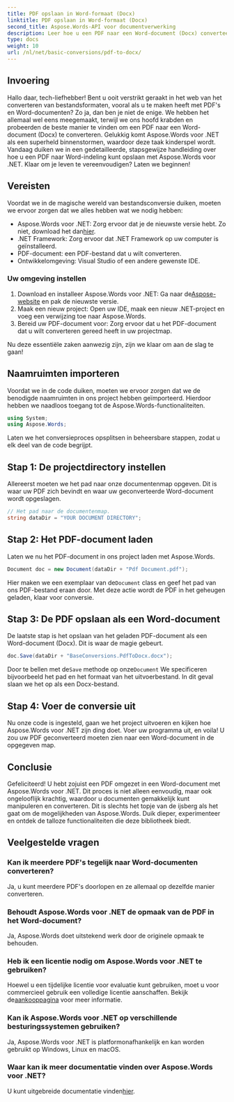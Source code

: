 ```yaml
---
title: PDF opslaan in Word-formaat (Docx)
linktitle: PDF opslaan in Word-formaat (Docx)
second_title: Aspose.Words-API voor documentverwerking
description: Leer hoe u een PDF naar een Word-document (Docx) converteert met Aspose.Words voor .NET in deze gedetailleerde, stapsgewijze handleiding. Ideaal voor ontwikkelaars.
type: docs
weight: 10
url: /nl/net/basic-conversions/pdf-to-docx/
---
```

## Invoering

Hallo daar, tech-liefhebber! Bent u ooit verstrikt geraakt in het web van het converteren van bestandsformaten, vooral als u te maken heeft met PDF's en Word-documenten? Zo ja, dan ben je niet de enige. We hebben het allemaal wel eens meegemaakt, terwijl we ons hoofd krabden en probeerden de beste manier te vinden om een PDF naar een Word-document (Docx) te converteren. Gelukkig komt Aspose.Words voor .NET als een superheld binnenstormen, waardoor deze taak kinderspel wordt. Vandaag duiken we in een gedetailleerde, stapsgewijze handleiding over hoe u een PDF naar Word-indeling kunt opslaan met Aspose.Words voor .NET. Klaar om je leven te vereenvoudigen? Laten we beginnen!

## Vereisten

Voordat we in de magische wereld van bestandsconversie duiken, moeten we ervoor zorgen dat we alles hebben wat we nodig hebben:

-  Aspose.Words voor .NET: Zorg ervoor dat je de nieuwste versie hebt. Zo niet, download het dan[hier](https://releases.aspose.com/words/net/).
- .NET Framework: Zorg ervoor dat .NET Framework op uw computer is geïnstalleerd.
- PDF-document: een PDF-bestand dat u wilt converteren.
- Ontwikkelomgeving: Visual Studio of een andere gewenste IDE.

### Uw omgeving instellen

1.  Download en installeer Aspose.Words voor .NET: Ga naar de[Aspose-website](https://releases.aspose.com/words/net/) en pak de nieuwste versie.
2. Maak een nieuw project: Open uw IDE, maak een nieuw .NET-project en voeg een verwijzing toe naar Aspose.Words.
3. Bereid uw PDF-document voor: Zorg ervoor dat u het PDF-document dat u wilt converteren gereed heeft in uw projectmap.

Nu deze essentiële zaken aanwezig zijn, zijn we klaar om aan de slag te gaan!

## Naamruimten importeren

Voordat we in de code duiken, moeten we ervoor zorgen dat we de benodigde naamruimten in ons project hebben geïmporteerd. Hierdoor hebben we naadloos toegang tot de Aspose.Words-functionaliteiten.

```csharp
using System;
using Aspose.Words;
```

Laten we het conversieproces opsplitsen in beheersbare stappen, zodat u elk deel van de code begrijpt.

## Stap 1: De projectdirectory instellen

Allereerst moeten we het pad naar onze documentenmap opgeven. Dit is waar uw PDF zich bevindt en waar uw geconverteerde Word-document wordt opgeslagen.

```csharp
// Het pad naar de documentenmap.
string dataDir = "YOUR DOCUMENT DIRECTORY";
```

## Stap 2: Het PDF-document laden

Laten we nu het PDF-document in ons project laden met Aspose.Words.

```csharp
Document doc = new Document(dataDir + "Pdf Document.pdf");
```

 Hier maken we een exemplaar van de`Document` class en geef het pad van ons PDF-bestand eraan door. Met deze actie wordt de PDF in het geheugen geladen, klaar voor conversie.

## Stap 3: De PDF opslaan als een Word-document

De laatste stap is het opslaan van het geladen PDF-document als een Word-document (Docx). Dit is waar de magie gebeurt.

```csharp
doc.Save(dataDir + "BaseConversions.PdfToDocx.docx");
```

 Door te bellen met de`Save` methode op onze`Document` We specificeren bijvoorbeeld het pad en het formaat van het uitvoerbestand. In dit geval slaan we het op als een Docx-bestand.

## Stap 4: Voer de conversie uit

Nu onze code is ingesteld, gaan we het project uitvoeren en kijken hoe Aspose.Words voor .NET zijn ding doet. Voer uw programma uit, en voila! U zou uw PDF geconverteerd moeten zien naar een Word-document in de opgegeven map.

## Conclusie

Gefeliciteerd! U hebt zojuist een PDF omgezet in een Word-document met Aspose.Words voor .NET. Dit proces is niet alleen eenvoudig, maar ook ongelooflijk krachtig, waardoor u documenten gemakkelijk kunt manipuleren en converteren. Dit is slechts het topje van de ijsberg als het gaat om de mogelijkheden van Aspose.Words. Duik dieper, experimenteer en ontdek de talloze functionaliteiten die deze bibliotheek biedt.

## Veelgestelde vragen

### Kan ik meerdere PDF's tegelijk naar Word-documenten converteren?
Ja, u kunt meerdere PDF's doorlopen en ze allemaal op dezelfde manier converteren.

### Behoudt Aspose.Words voor .NET de opmaak van de PDF in het Word-document?
Ja, Aspose.Words doet uitstekend werk door de originele opmaak te behouden.

### Heb ik een licentie nodig om Aspose.Words voor .NET te gebruiken?
 Hoewel u een tijdelijke licentie voor evaluatie kunt gebruiken, moet u voor commercieel gebruik een volledige licentie aanschaffen. Bekijk de[aankooppagina](https://purchase.aspose.com/buy) voor meer informatie.

### Kan ik Aspose.Words voor .NET op verschillende besturingssystemen gebruiken?
Ja, Aspose.Words voor .NET is platformonafhankelijk en kan worden gebruikt op Windows, Linux en macOS.

### Waar kan ik meer documentatie vinden over Aspose.Words voor .NET?
 U kunt uitgebreide documentatie vinden[hier](https://reference.aspose.com/words/net/).